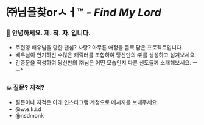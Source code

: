 # ㈜님을찾orㅅㅓ™ _- Find My Lord_

### 🖖 안녕하세요. 제. 작. 자. 입니다.

- 주현영 배우님을 향한 팬심? 사랑? 아무튼 애정을 듬뿍 담은 프로젝트입니다.
- 배우님이 연기하신 수많은 캐릭터를 조합하여 당신만의 ㈜를 생성하고 섬겨보세요.
- 간증문을 작성하여 당신만의 ㈜님은 어떤 모습인지 다른 신도들께 소개해보세요. ㅡㅡ^

### 💥 질문? 지적?

- 질문이나 지적은 아래 인스타그램 계정으로 메시지를 보내주세요.
- @w.e.k.i.d
- @nsdmonk
